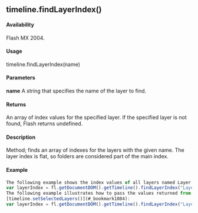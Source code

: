## timeline.findLayerIndex()

#### Availability

Flash MX 2004.

#### Usage

timeline.findLayerIndex(name)

#### Parameters

**name** A string that specifies the name of the layer to find.

#### Returns

An array of index values for the specified layer. If the specified layer is not found, Flash returns undefined.

#### Description

Method; finds an array of indexes for the layers with the given name. The layer index is flat, so folders are considered part of the main index.

#### Example

```javascript
The following example shows the index values of all layers named Layer 7 in the Output panel:
var layerIndex = fl.getDocumentDOM().getTimeline().findLayerIndex("Layer 7"); fl.trace(layerIndex);
The following example illustrates how to pass the values returned from this method back to
[timeline.setSelectedLayers()](#_bookmark1084):
var layerIndex = fl.getDocumentDOM().getTimeline().findLayerIndex("Layer 1"); fl.getDocumentDOM().getTimeline().setSelectedLayers(layerIndex\[0\], true);

```